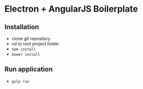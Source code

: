 # Electron + AngularJS Boilerplate

## Installation

- clone git repository
- cd to root project folder
- `npm install`
- `bower install`

## Run application

- `gulp run`